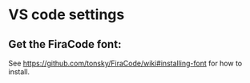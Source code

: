 # VS code settings

## Get the FiraCode font:
See https://github.com/tonsky/FiraCode/wiki#installing-font for how to install.
